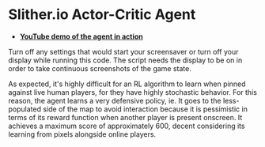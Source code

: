 # Slither.io Actor-Critic Agent

* [**YouTube demo of the agent in action**](https://www.youtube.com/watch?v=fhAlw9w-MNk)

Turn off any settings that would start your screensaver or turn off your display while running this code. The script needs the display to be on in order to take continuous screenshots of the game state.

As expected, it's highly difficult for an RL algorithm to learn when pinned against live human players, for they have highly stochastic behavior. For this reason, the agent learns a very defensive policy, ie. It goes to the less-populated side of the map to avoid interaction because it is pessimistic in terms of its reward function when another player is present onscreen. It achieves a maximum score of approximately 600, decent considering its learning from pixels alongside online players. 

